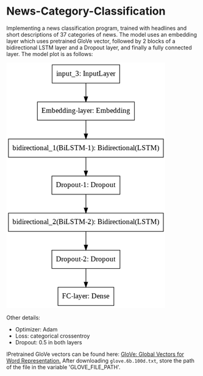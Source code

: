# News-Category-Classification
Implementing a news classification program, trained with headlines and short descriptions of 37 categories of news. The model uses an embedding layer which uses pretrained GloVe vector, followed by 2 blocks of a bidirectional LSTM layer and a Dropout layer, and finally a fully connected layer. The model plot is as follows:

![Model plot](img/model.png)

Other details:
- Optimizer: Adam
- Loss: categorical crossentroy
- Dropout: 0.5 in both layers

IPretrained GloVe vectors can be found here: [GloVe: Global Vectors for Word Representation.](https://nlp.stanford.edu/projects/glove/) After downloading `glove.6b.100d.txt`, store the path of the file in the variable 'GLOVE_FILE_PATH'.
